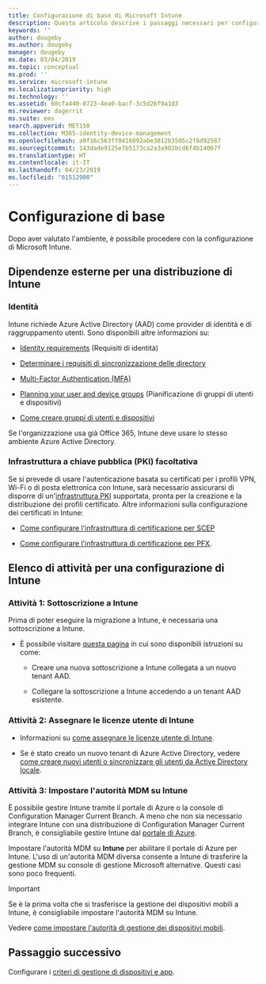 ```yaml
---
title: Configurazione di base di Microsoft Intune
description: Questo articolo descrive i passaggi necessari per configurare Microsoft Intune.
keywords: ''
author: dougeby
ms.author: dougeby
manager: dougeby
ms.date: 03/04/2019
ms.topic: conceptual
ms.prod: ''
ms.service: microsoft-intune
ms.localizationpriority: high
ms.technology: ''
ms.assetid: 60cfa440-0723-4ea0-bacf-3c5d26f9a1d3
ms.reviewer: dagerrit
ms.suite: ems
search.appverid: MET150
ms.collection: M365-identity-device-management
ms.openlocfilehash: a9f16c563ff0416092abe3812b3505c2f6d92587
ms.sourcegitcommit: 143dade9125e7b5173ca2a3a902bcd6f4b14067f
ms.translationtype: HT
ms.contentlocale: it-IT
ms.lasthandoff: 04/23/2019
ms.locfileid: "61512900"
---
```

# <a name="basic-setup"></a>Configurazione di base

Dopo aver valutato l'ambiente, è possibile procedere con la configurazione di Microsoft Intune.

## <a name="external-dependencies-for-an-intune-deployment"></a>Dipendenze esterne per una distribuzione di Intune

### <a name="identity"></a>Identità

Intune richiede Azure Active Directory (AAD) come provider di identità e di raggruppamento utenti. Sono disponibili altre informazioni su:

-  [Identity requirements](https://docs.microsoft.com/azure/active-directory/active-directory-hybrid-identity-design-considerations-overview#design-considerations-overview) (Requisiti di identità)

-   [Determinare i requisiti di sincronizzazione delle directory](https://docs.microsoft.com/azure/active-directory/active-directory-hybrid-identity-design-considerations-directory-sync-requirements)

-   [Multi-Factor Authentication (MFA)](https://docs.microsoft.com/azure/active-directory/authentication/concept-mfa-howitworks)

-   [Planning your user and device groups](users-add.md) (Pianificazione di gruppi di utenti e dispositivi)

-   [Come creare gruppi di utenti e dispositivi](groups-get-started.md)

Se l'organizzazione usa già Office 365, Intune deve usare lo stesso ambiente Azure Active Directory.

### <a name="pki-optional"></a>Infrastruttura a chiave pubblica (PKI) facoltativa

Se si prevede di usare l'autenticazione basata su certificati per i profili VPN, Wi-Fi o di posta elettronica con Intune, sarà necessario assicurarsi di disporre di un'[infrastruttura PKI](certificates-configure.md) supportata, pronta per la creazione e la distribuzione dei profili certificato. Altre informazioni sulla configurazione dei certificati in Intune:

-   [Come configurare l'infrastruttura di certificazione per SCEP](/intune/certificates-scep-configure)

-   [Come configurare l'infrastruttura di certificazione per PFX](/intune/certficates-pfx-configure).


## <a name="task-list-for-an-intune-setup"></a>Elenco di attività per una configurazione di Intune

### <a name="task-1-intune-subscription"></a>Attività 1: Sottoscrizione a Intune

Prima di poter eseguire la migrazione a Intune, è necessaria una sottoscrizione a Intune.

-   È possibile visitare [questa pagina](https://admin.microsoft.com/Signup/Signup.aspx?OfferId=40BE278A-DFD1-470a-9EF7-9F2596EA7FF9&dl=INTUNE_A&ali=1#0) in cui sono disponibili istruzioni su come:

    -   Creare una nuova sottoscrizione a Intune collegata a un nuovo tenant AAD.

    -   Collegare la sottoscrizione a Intune accedendo a un tenant AAD esistente.

### <a name="task-2-assign-intune-user-licenses"></a>Attività 2: Assegnare le licenze utente di Intune

-   Informazioni su [come assegnare le licenze utente di Intune](licenses-assign.md).

-   Se è stato creato un nuovo tenant di Azure Active Directory, vedere [come creare nuovi utenti o sincronizzare gli utenti da Active Directory locale](https://docs.microsoft.com/azure/active-directory/connect/active-directory-aadconnect).

### <a name="task-3-set-your-mdm-authority-to-intune"></a>Attività 3: Impostare l'autorità MDM su Intune

È possibile gestire Intune tramite il portale di Azure o la console di Configuration Manager Current Branch. A meno che non sia necessario integrare Intune con una distribuzione di Configuration Manager Current Branch, è consigliabile gestire Intune dal [portale di Azure](https://portal.azure.com).

Impostare l'autorità MDM su **Intune** per abilitare il portale di Azure per Intune. L'uso di un'autorità MDM diversa consente a Intune di trasferire la gestione MDM su console di gestione Microsoft alternative. Questi casi sono poco frequenti.

> [!IMPORTANT]
> Se è la prima volta che si trasferisce la gestione dei dispositivi mobili a Intune, è consigliabile impostare l'autorità MDM su Intune.

Vedere [come impostare l'autorità di gestione dei dispositivi mobili](mdm-authority-set.md).

## <a name="next-step"></a>Passaggio successivo

Configurare i [criteri di gestione di dispositivi e app](migration-guide-configure-policies.md).
